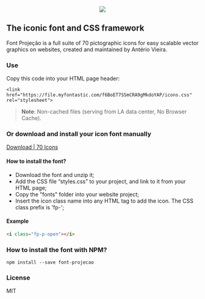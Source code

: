 <p align="center"><a href="https://github.com/uni-projecao" target="_blank"><img src="https://raw.githubusercontent.com/uni-projecao/font-projecao/master/font-projecao.png"></a></p>

## The iconic font and CSS framework

Font Projeção is a full suite of 70 pictographic icons for easy scalable vector graphics on websites, created and maintained by Antério Vieira.

### Use

Copy this code into your HTML page header:

`<link href="https://file.myfontastic.com/f6BoET7SSmCRA9gMkdoYAP/icons.css" rel="stylesheet">`

> **Note**: Non-cached files (serving from LA data center, No Browser Cache).

### Or download and install your icon font manually

[Download | 70 Icons](http://app.fontastic.me/download/font/f6BoET7SSmCRA9gMkdoYAP/)

#### How to install the font?

- Download the font and unzip it;
- Add the CSS file “styles.css” to your project, and link to it from your HTML page;
- Copy the "fonts" folder into your website project;
- Insert the icon class name into any HTML tag to add the icon. The CSS class prefix is 'fp-';

#### Example

```html
<i class="fp-p-open"></i>
```

### How to install the font with NPM?

`npm install --save font-projecao`

### License

MIT
